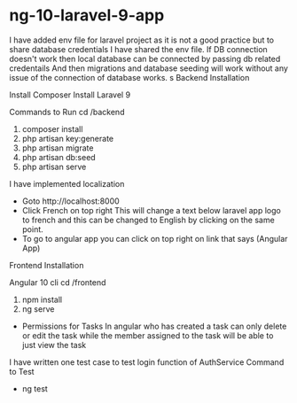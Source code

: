 # ng-10-laravel-9-app

I have added env file for laravel project as it is not a good practice but to share database credentials I have shared the env file.
If DB connection doesn't work then local database can be connected by passing db related credentails
And then migrations and database seeding will work without any issue of the connection of database works.
s
Backend Installation

Install Composer
Install Laravel 9

Commands to Run
cd /backend
1. composer install
2. php artisan key:generate
3. php artisan migrate
4. php artisan db:seed
5. php artisan serve

I have implemented localization
- Goto http://localhost:8000
- Click French on top right
This will change a text below laravel app logo to french and this can be changed to English by clicking on the same point.
- To go to angular app you can click on top right on link that says (Angular App)

Frontend Installation

Angular 10 cli
cd /frontend
1. npm install
2. ng serve

- Permissions for Tasks
In angular who has created a task can only delete or edit the task while the member assigned to the task will be able to just view the task

I have written one test case to test login function of AuthService
Command to Test
- ng test